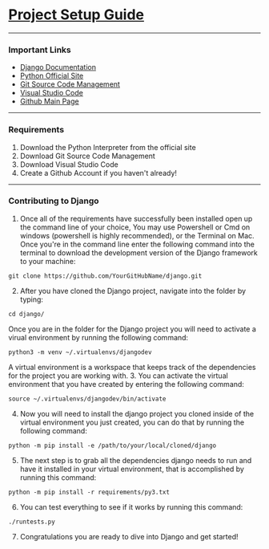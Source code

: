 # [Project Setup Guide](https://github.com/bakarilevy/python_manifest_hackathon)

---
### Important Links
- [Django Documentation](https://docs.djangoproject.com/en/dev/internals/contributing/new-contributors/)
- [Python Official Site](https://www.python.org/)
- [Git Source Code Management](https://git-scm.com/)
- [Visual Studio Code](https://code.visualstudio.com/)
- [Github Main Page](https://github.com/)
---
### Requirements
1. Download the Python Interpreter from the official site
2. Download Git Source Code Management
3. Download Visual Studio Code
4. Create a Github Account if you haven't already!
---
### Contributing to Django
1. Once all of the requirements have successfully been installed open up the command line of your choice,
You may use Powershell or Cmd on windows (powershell is highly recommended), or the Terminal on Mac. Once you're in the command line enter the
following command into the terminal to download the development version of the Django framework to your machine:
```
git clone https://github.com/YourGitHubName/django.git
```
2. After you have cloned the Django project, navigate into the folder by typing:
```
cd django/
```
Once you are in the folder for the Django project you will need to activate a virual environment by running the following command:
```
python3 -m venv ~/.virtualenvs/djangodev
```
A virtual environment is a workspace that keeps track of the dependencies for the project you are working with.
3. You can activate the virtual environment that you have created by entering the following command:
```
source ~/.virtualenvs/djangodev/bin/activate
```
4. Now you will need to install the django project you cloned inside of the virtual environment you just created, you can do that by running the following command:
```
python -m pip install -e /path/to/your/local/cloned/django
```
5. The next step is to grab all the dependencies django needs to run and have it installed in your virtual environment, that is accomplished by running this command:
```
python -m pip install -r requirements/py3.txt 
```
6. You can test everything to see if it works by running this command:
```
./runtests.py
```
7. Congratulations you are ready to dive into Django and get started!